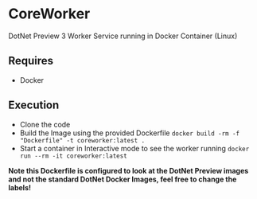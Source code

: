 # CoreWorker
DotNet Preview 3 Worker Service running in Docker Container (Linux)

## Requires
- Docker

## Execution
- Clone the code
- Build the Image using the provided Dockerfile `docker build -rm -f "Dockerfile" -t coreworker:latest .`
- Start a container in Interactive mode to see the worker running `docker run --rm -it coreworker:latest`

**Note this Dockerfile is configured to look at the DotNet Preview images and not the standard DotNet Docker Images, feel free to change the labels!**
